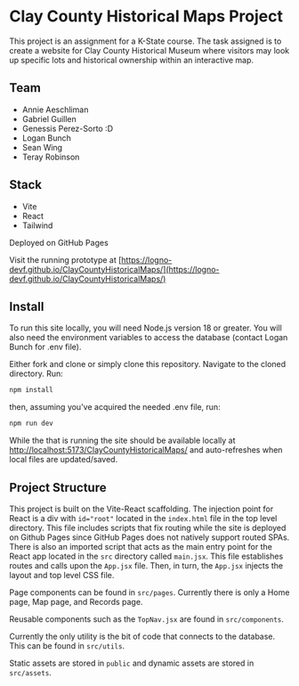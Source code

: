 # Clay County Historical Maps Project

This project is an assignment for a K-State course. The task assigned is to create a website for Clay County Historical Museum where visitors may look up specific lots and historical ownership within an interactive map.

## Team

- Annie Aeschliman
- Gabriel Guillen
- Genessis Perez-Sorto :D
- Logan Bunch
- Sean Wing
- Teray Robinson

## Stack


- Vite
- React
- Tailwind

Deployed on GitHub Pages

Visit the running prototype at [https://logno-devf.github.io/ClayCountyHistoricalMaps/](https://logno-devf.github.io/ClayCountyHistoricalMaps/)

## Install

To run this site locally, you will need Node.js version 18 or greater. You will also need the environment variables to access the database (contact Logan Bunch for .env file).

Either fork and clone or simply clone this repository. Navigate to the cloned directory. Run:

```bash
npm install
```

then, assuming you've acquired the needed .env file, run:

```bash
npm run dev
```

While the that is running the site should be available locally at [http://localhost:5173/ClayCountyHistoricalMaps/](http://localhost:5173/ClayCountyHistoricalMaps/) and auto-refreshes when local files are updated/saved.

## Project Structure

This project is built on the Vite-React scaffolding. The injection point for React is a div with `id="root"` located in the `index.html` file in the top level directory. This file includes scripts that fix routing while the site is deployed on Github Pages since GitHub Pages does not natively support routed SPAs. There is also an imported script that acts as the main entry point for the React app located in the `src` directory called `main.jsx`. This file establishes routes and calls upon the `App.jsx` file. Then, in turn, the `App.jsx` injects the layout and top level CSS file.

Page components can be found in `src/pages`. Currently there is only a Home page, Map page, and Records page.

Reusable components such as the `TopNav.jsx` are found in `src/components`.

Currently the only utility is the bit of code that connects to the database. This can be found in `src/utils`.

Static assets are stored in `public` and dynamic assets are stored in `src/assets`.

